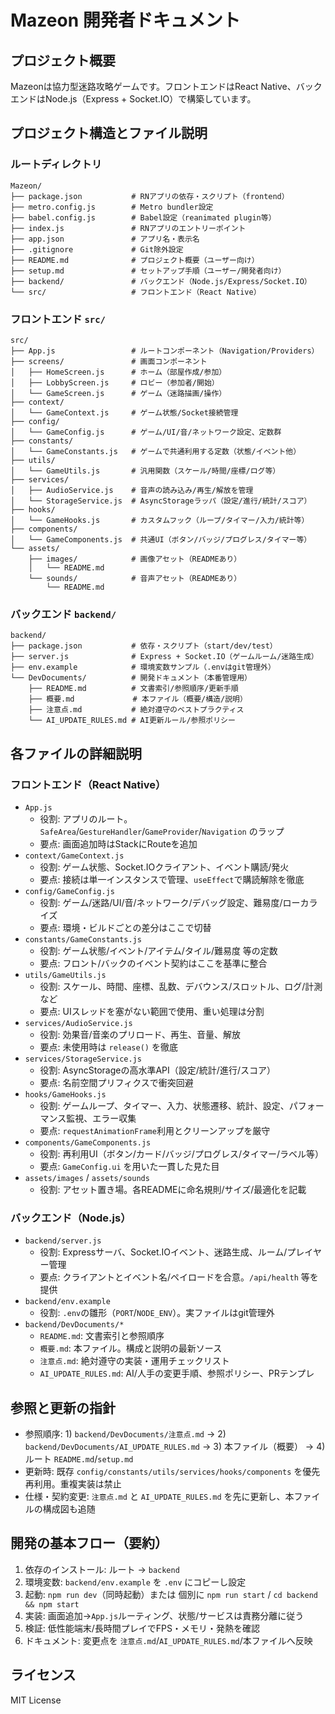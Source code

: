 # Mazeon 開発者ドキュメント

## プロジェクト概要
Mazeonは協力型迷路攻略ゲームです。フロントエンドはReact Native、バックエンドはNode.js（Express + Socket.IO）で構築しています。

## プロジェクト構造とファイル説明

### ルートディレクトリ
```
Mazeon/
├── package.json           # RNアプリの依存・スクリプト（frontend）
├── metro.config.js        # Metro bundler設定
├── babel.config.js        # Babel設定（reanimated plugin等）
├── index.js               # RNアプリのエントリーポイント
├── app.json               # アプリ名・表示名
├── .gitignore             # Git除外設定
├── README.md              # プロジェクト概要（ユーザー向け）
├── setup.md               # セットアップ手順（ユーザー/開発者向け）
├── backend/               # バックエンド（Node.js/Express/Socket.IO）
└── src/                   # フロントエンド（React Native）
```

### フロントエンド `src/`
```
src/
├── App.js                 # ルートコンポーネント（Navigation/Providers）
├── screens/               # 画面コンポーネント
│   ├── HomeScreen.js      # ホーム（部屋作成/参加）
│   ├── LobbyScreen.js     # ロビー（参加者/開始）
│   └── GameScreen.js      # ゲーム（迷路描画/操作）
├── context/
│   └── GameContext.js     # ゲーム状態/Socket接続管理
├── config/
│   └── GameConfig.js      # ゲーム/UI/音/ネットワーク設定、定数群
├── constants/
│   └── GameConstants.js   # ゲームで共通利用する定数（状態/イベント他）
├── utils/
│   └── GameUtils.js       # 汎用関数（スケール/時間/座標/ログ等）
├── services/
│   ├── AudioService.js    # 音声の読み込み/再生/解放を管理
│   └── StorageService.js  # AsyncStorageラッパ（設定/進行/統計/スコア）
├── hooks/
│   └── GameHooks.js       # カスタムフック（ループ/タイマー/入力/統計等）
├── components/
│   └── GameComponents.js  # 共通UI（ボタン/バッジ/プログレス/タイマー等）
└── assets/
    ├── images/            # 画像アセット（READMEあり）
    │   └── README.md
    └── sounds/            # 音声アセット（READMEあり）
        └── README.md
```

### バックエンド `backend/`
```
backend/
├── package.json           # 依存・スクリプト（start/dev/test）
├── server.js              # Express + Socket.IO（ゲームルーム/迷路生成）
├── env.example            # 環境変数サンプル（.envはgit管理外）
└── DevDocuments/          # 開発ドキュメント（本番管理用）
    ├── README.md          # 文書索引/参照順序/更新手順
    ├── 概要.md             # 本ファイル（概要/構造/説明）
    ├── 注意点.md           # 絶対遵守のベストプラクティス
    └── AI_UPDATE_RULES.md # AI更新ルール/参照ポリシー
```

## 各ファイルの詳細説明

### フロントエンド（React Native）
- `App.js`
  - 役割: アプリのルート。`SafeArea`/`GestureHandler`/`GameProvider`/`Navigation` のラップ
  - 要点: 画面追加時はStackにRouteを追加
- `context/GameContext.js`
  - 役割: ゲーム状態、Socket.IOクライアント、イベント購読/発火
  - 要点: 接続は単一インスタンスで管理、`useEffect`で購読解除を徹底
- `config/GameConfig.js`
  - 役割: ゲーム/迷路/UI/音/ネットワーク/デバッグ設定、難易度/ローカライズ
  - 要点: 環境・ビルドごとの差分はここで切替
- `constants/GameConstants.js`
  - 役割: ゲーム状態/イベント/アイテム/タイル/難易度 等の定数
  - 要点: フロント/バックのイベント契約はここを基準に整合
- `utils/GameUtils.js`
  - 役割: スケール、時間、座標、乱数、デバウンス/スロットル、ログ/計測 など
  - 要点: UIスレッドを塞がない範囲で使用、重い処理は分割
- `services/AudioService.js`
  - 役割: 効果音/音楽のプリロード、再生、音量、解放
  - 要点: 未使用時は `release()` を徹底
- `services/StorageService.js`
  - 役割: AsyncStorageの高水準API（設定/統計/進行/スコア）
  - 要点: 名前空間プリフィクスで衝突回避
- `hooks/GameHooks.js`
  - 役割: ゲームループ、タイマー、入力、状態遷移、統計、設定、パフォーマンス監視、エラー収集
  - 要点: `requestAnimationFrame`利用とクリーンアップを厳守
- `components/GameComponents.js`
  - 役割: 再利用UI（ボタン/カード/バッジ/プログレス/タイマー/ラベル等）
  - 要点: `GameConfig.ui` を用いた一貫した見た目
- `assets/images` / `assets/sounds`
  - 役割: アセット置き場。各READMEに命名規則/サイズ/最適化を記載

### バックエンド（Node.js）
- `backend/server.js`
  - 役割: Expressサーバ、Socket.IOイベント、迷路生成、ルーム/プレイヤー管理
  - 要点: クライアントとイベント名/ペイロードを合意。`/api/health` 等を提供
- `backend/env.example`
  - 役割: `.env`の雛形（`PORT`/`NODE_ENV`）。実ファイルはgit管理外
- `backend/DevDocuments/*`
  - `README.md`: 文書索引と参照順序
  - `概要.md`: 本ファイル。構成と説明の最新ソース
  - `注意点.md`: 絶対遵守の実装・運用チェックリスト
  - `AI_UPDATE_RULES.md`: AI/人手の変更手順、参照ポリシー、PRテンプレ

## 参照と更新の指針
- 参照順序: 1) `backend/DevDocuments/注意点.md` → 2) `backend/DevDocuments/AI_UPDATE_RULES.md` → 3) 本ファイル（概要） → 4) ルート `README.md`/`setup.md`
- 更新時: 既存 `config/constants/utils/services/hooks/components` を優先再利用。重複実装は禁止
- 仕様・契約変更: `注意点.md` と `AI_UPDATE_RULES.md` を先に更新し、本ファイルの構成図も追随

## 開発の基本フロー（要約）
1. 依存のインストール: ルート → `backend`
2. 環境変数: `backend/env.example` を `.env` にコピーし設定
3. 起動: `npm run dev`（同時起動）または 個別に `npm run start` / `cd backend && npm start`
4. 実装: 画面追加→`App.js`ルーティング、状態/サービスは責務分離に従う
5. 検証: 低性能端末/長時間プレイでFPS・メモリ・発熱を確認
6. ドキュメント: 変更点を `注意点.md`/`AI_UPDATE_RULES.md`/本ファイルへ反映

## ライセンス
MIT License
